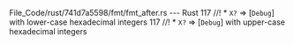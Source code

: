File_Code/rust/741d7a5598/fmt/fmt_after.rs --- Rust
117 //! * `X?` ⇒ [`Debug`] with lower-case hexadecimal integers                                                                                              117 //! * `X?` ⇒ [`Debug`] with upper-case hexadecimal integers

